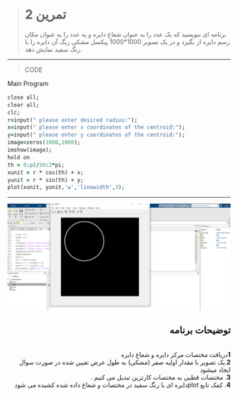 > # تمرین 2
>برنامه ای بنویسید که یک عدد را به عنوان شعاع دایره و یه عدد را به عنوان مکان رسم دایره از بگیرد و در یک تصویر 1000*1000 پیکسل مشکی رنگ آن دایره را با رنگ سفید نمایش دهد. 
***
>CODE

Main Program
```ruby
close all;
clear all;
clc;
r=input(" please enter desired radius:");
x=input(" please enter x coordinates of the centroid:");
y=input(" please enter y coordinates of the centroid:");
image=zeros(1000,1000);
imshow(image);
hold on
th = 0:pi/50:2*pi;
xunit = r * cos(th) + x;
yunit = r * sin(th) + y;
plot(xunit, yunit,'w','linewidth',3);
```
****
![image](https://github.com/semnan-university-ai/image-processing-class/blob/main/excersiecs/FatemehSeyfi/2/q2.png)




<div dir="rtl">
<h2>توضیحات برنامه</h2> <br />
 <b>1</b>دریافت مختصات مرکز دایره و شعاع دایره <br />
<b>2</b>.یک تصویر با مقدار اولیه صفر (مشکی) به طول عرض تعیین شده در صورت سوال ایجاد میشود  <br />
<b>3</b>.    مختصات قطبی به مختصات کارتزین تبدیل می کنیم .<br />
<b>4</b>. کمک تابع plotدایره ای با رنگ سفید در مختصات و شعاع داده شده کشیده می شود 
    
</div>

